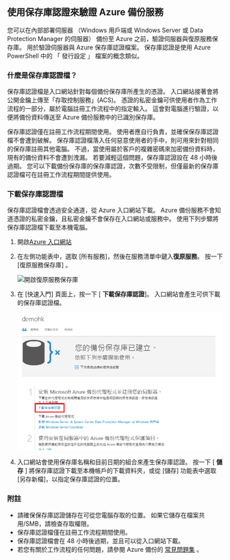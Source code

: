 ## <a name="using-vault-credentials-to-authenticate-with-the-azure-backup-service"></a>使用保存庫認證來驗證 Azure 備份服務
您可以在內部部署伺服器 （Windows 用戶端或 Windows Server 或 Data Protection Manager 的伺服器） 備份至 Azure 之前，驗證伺服器與復原服務保存庫。 用於驗證伺服器與 Azure 保存庫認證檔案。 保存庫認證是使用 Azure PowerShell 中的 「 發行設定 」 檔案的概念類似。

### <a name="what-is-the-vault-credential-file"></a>什麼是保存庫認證檔？
保存庫認證檔是入口網站針對每個備份保存庫所產生的憑證。 入口網站接著會將公開金鑰上傳至「存取控制服務」(ACS)。 憑證的私密金鑰可供使用者作為工作流程的一部分，屬於電腦註冊工作流程中的指定輸入。 這會對電腦進行驗證，以便將備份資料傳送至 Azure 備份服務中的已識別保存庫。

保存庫認證僅在註冊工作流程期間使用。 使用者應自行負責，並確保保存庫認證檔不會遭到破解。 保存庫認證檔落入任何惡意使用者的手中，則可用來針對相同的保存庫註冊其他電腦。 不過，當使用屬於客戶的複雜密碼來加密備份資料時，現有的備份資料不會遭到洩漏。 若要減輕這個問題，保存庫認證設在 48 小時後過期。 您可以下載備份保存庫的保存庫認證，次數不受限制，但僅最新的保存庫認證檔可在註冊工作流程期間提供使用。

### <a name="download-the-vault-credential-file"></a>下載保存庫認證檔
保存庫認證檔會透過安全通道，從 Azure 入口網站下載。 Azure 備份服務不會知道憑證的私密金鑰，且私密金鑰不會保存在入口網站或服務中。 使用下列步驟將保存庫認證檔下載至本機電腦。

1. 開啟[Azure 入口網站](https://ms.azure.portal.com/)
2. 在左側功能表中，選取 [所有服務]，然後在服務清單中鍵入**復原服務**。 按一下 [復原服務保存庫] 。

   ![開啟復原服務保存庫](../articles/backup/media/tutorial-backup-windows-server-to-azure/full-browser-open-rs-vault_2.png)
3. 在 [快速入門] 頁面上，按一下 [ **下載保存庫認證**]。 入口網站會產生可供下載的保存庫認證檔。
   
   ![下載](./media/backup-download-credentials/downloadvc.png)
4. 入口網站會使用保存庫名稱和目前日期的組合來產生保存庫認證。 按一下 [ **儲存** ] 將保存庫認證下載至本機帳戶的下載資料夾，或從 [儲存] 功能表中選取 [另存新檔]，以指定保存庫認證的位置。

### <a name="note"></a>附註
* 請確保保存庫認證儲存在可從您電腦存取的位置。 如果它儲存在檔案共用/SMB，請檢查存取權限。
* 保存庫認證檔僅在註冊工作流程期間使用。
* 保存庫認證檔會在 48 小時後過期，並且可以從入口網站下載。
* 若您有關於工作流程的任何問題，請參閱 Azure 備份的 [常見問題集](../articles/backup/backup-azure-backup-faq.md) 。

